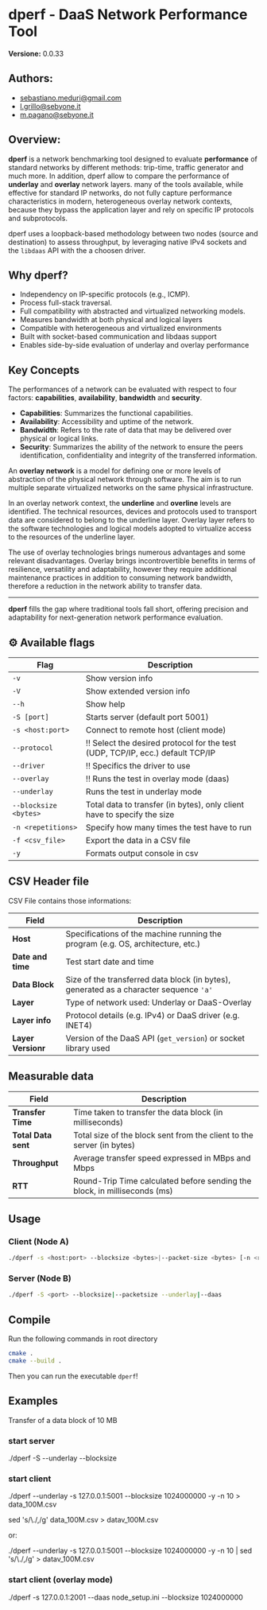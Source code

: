 # dperf - DaaS Network Performance Tool

**Versione:** 0.0.33

## Authors:
- sebastiano.meduri@gmail.com
- l.grillo@sebyone.it
- m.pagano@sebyone.it


## Overview:

**dperf** is a network benchmarking tool designed to evaluate **performance** of standard networks by different methods: trip-time, traffic generator and much more. In addition, dperf allow to compare the performance of **underlay** and **overlay** network layers.
many of the tools available, while effective for standard IP networks, do not fully capture performance characteristics in modern, heterogeneous overlay network contexts, because they bypass the application layer and rely on specific IP protocols and subprotocols.

dperf uses a loopback-based methodology between two nodes (source and destination) to assess throughput, by leveraging native IPv4 sockets and the `libdaas` API with the a choosen driver.

## Why dperf?

- Independency on IP-specific protocols (e.g., ICMP).
- Process full-stack traversal.
- Full compatibility with abstracted and virtualized networking models.
- Measures bandwidth at both physical and logical layers
- Compatible with heterogeneous and virtualized environments
- Built with socket-based communication and libdaas support
- Enables side-by-side evaluation of underlay and overlay performance

## Key Concepts

The performances of a network can be evaluated with respect to four factors: **capabilities**, **availability**, **bandwidth** and **security**.

- **Capabilities**: Summarizes the functional capabilities.
- **Availability**: Accessibility and uptime of the network.
- **Bandwidth**: Refers to the rate of data that may be delivered over physical or logical links.
- **Security**: Summarizes the ability of the network to ensure the peers identification, confidentiality and integrity of the transferred information.


An **overlay network** is a model for defining one or more levels of abstraction of the physical network through software. The aim is to run multiple separate virtualized networks on the same physical infrastructure.

In an overlay network context, the **underline** and **overline** levels are identified. The technical resources, devices and protocols used to transport data are considered to belong to the underline layer.  Overlay layer refers to the software technologies and logical models adopted to virtualize access to the resources of the underline layer.

The use of overlay technologies brings numerous advantages and some relevant disadvantages.
Overlay brings incontrovertible benefits in terms of resilience, versatility and adaptability, however they require additional maintenance practices in addition to consuming network bandwidth, therefore a reduction in the network ability to transfer data.




---

**dperf** fills the gap where traditional tools fall short, offering precision and adaptability for next-generation network performance evaluation.




## ⚙️ Available flags


| Flag               | Description                                                                                          |
|--------------------------|----------------------------------------------------------------------------------------------------|
| `-v`                     | Show version info                                                         |
| `-V`                     | Show extended version info                                                       |
| `--h`                    | Show help                                                                              |
| `-S [port]`              | Starts server (default port 5001)                                     |
| `-s <host:port>`         | Connect to remote host (client mode)                                   |
| `--protocol`             | !! Select the desired protocol for the test (UDP, TCP/IP, ecc.)  default TCP/IP                 |
| `--driver`               | !! Specifics the driver to use  |
| `--overlay`              | !! Runs the test in overlay mode (daas)     |
| `--underlay`             | Runs the test in underlay mode             |
| `--blocksize <bytes>`    | Total data to transfer (in bytes), only client have to specify the size |
| `-n <repetitions>`       | Specify how many times the test have to run               |
| `-f <csv_file>`          | Export the data in a CSV file                               |
| `-y`                     | Formats output console in csv                                                                     |


## CSV Header file

CSV File contains those informations:

| **Field**                     | **Description**                                                                                 |
|------------------------------|--------------------------------------------------------------------------------------------------|
| **Host**                     | Specifications of the machine running the program (e.g. OS, architecture, etc.)                |
| **Date and time**               | Test start date and time                                                                    |
| **Data Block**   | Size of the transferred data block (in bytes), generated as a character sequence `'a'` |
| **Layer**                    | Type of network used: Underlay or DaaS-Overlay                                                |
| **Layer info**       | Protocol details (e.g. IPv4) or DaaS driver (e.g. INET4)                                    |
| **Layer Versionr**           | Version of the DaaS API (`get_version`) or socket library used                      |

## Measurable data

| **Field**                     | **Description**                                                                                 |
|------------------------------|--------------------------------------------------------------------------------------------------|
| **Transfer Time**   | Time taken to transfer the data block (in milliseconds)                                |
| **Total Data sent**      | Total size of the block sent from the client to the server (in bytes)                             |
| **Throughput**               | Average transfer speed expressed in MBps and Mbps                                         |
| **RTT**                      | Round-Trip Time calculated before sending the block, in milliseconds (ms)                   |




## Usage

### Client (Node A)
```bash
./dperf -s <host:port> --blocksize <bytes>|--packet-size <bytes> [-n <repetitions>|-c<ping-count>]  --underlay|--daas [-f <file.csv>] 

```
### Server (Node B)
```bash
./dperf -S <port> --blocksize|--packetsize --underlay|--daas
```

## Compile

Run the following commands in root directory

```bash
cmake .
cmake --build .
```
Then you can run the executable `dperf`!

## Examples

Transfer of a data block of 10 MB

### start server
./dperf -S --underlay --blocksize

### start client
./dperf --underlay -s 127.0.0.1:5001 --blocksize 1024000000 -y -n 10 > data_100M.csv

sed 's/\\./,/g' data_100M.csv > datav_100M.csv

or:

./dperf --underlay -s 127.0.0.1:5001 --blocksize 1024000000 -y -n 10 | sed 's/\\./,/g' > datav_100M.csv

### start client (overlay mode)

./dperf -s 127.0.0.1:2001 --daas node_setup.ini --blocksize 1024000000
